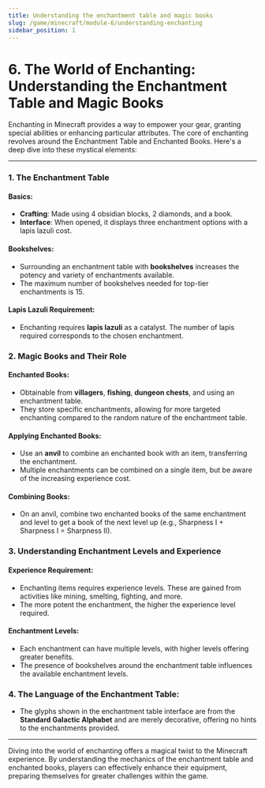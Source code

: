 ```yaml
---
title: Understanding the enchantment table and magic books
slug: /game/minecraft/module-6/understanding-enchanting
sidebar_position: 1
---
```


# 6. The World of Enchanting: Understanding the Enchantment Table and Magic Books

Enchanting in Minecraft provides a way to empower your gear, granting special abilities or enhancing particular attributes. The core of enchanting revolves around the Enchantment Table and Enchanted Books. Here's a deep dive into these mystical elements:

---

### 1. **The Enchantment Table**

#### **Basics**:

* **Crafting**: Made using 4 obsidian blocks, 2 diamonds, and a book.
* **Interface**: When opened, it displays three enchantment options with a lapis lazuli cost.

#### **Bookshelves**:

* Surrounding an enchantment table with **bookshelves** increases the potency and variety of enchantments available.
* The maximum number of bookshelves needed for top-tier enchantments is 15.

#### **Lapis Lazuli Requirement**:

* Enchanting requires **lapis lazuli** as a catalyst. The number of lapis required corresponds to the chosen enchantment.

### 2. **Magic Books and Their Role**

#### **Enchanted Books**:

* Obtainable from **villagers**, **fishing**, **dungeon chests**, and using an enchantment table.
* They store specific enchantments, allowing for more targeted enchanting compared to the random nature of the enchantment table.

#### **Applying Enchanted Books**:

* Use an **anvil** to combine an enchanted book with an item, transferring the enchantment.
* Multiple enchantments can be combined on a single item, but be aware of the increasing experience cost.

#### **Combining Books**:

* On an anvil, combine two enchanted books of the same enchantment and level to get a book of the next level up (e.g., Sharpness I + Sharpness I = Sharpness II).

### 3. **Understanding Enchantment Levels and Experience**

#### **Experience Requirement**:

* Enchanting items requires experience levels. These are gained from activities like mining, smelting, fighting, and more.
* The more potent the enchantment, the higher the experience level required.

#### **Enchantment Levels**:

* Each enchantment can have multiple levels, with higher levels offering greater benefits.
* The presence of bookshelves around the enchantment table influences the available enchantment levels.

### 4. **The Language of the Enchantment Table**:

* The glyphs shown in the enchantment table interface are from the **Standard Galactic Alphabet** and are merely decorative, offering no hints to the enchantments provided.

---

Diving into the world of enchanting offers a magical twist to the Minecraft experience. By understanding the mechanics of the enchantment table and enchanted books, players can effectively enhance their equipment, preparing themselves for greater challenges within the game.